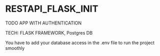 # RESTAPI_FLASK_INIT

TODO APP WITH AUTHENTICATION

TECH: FLASK FRAMEWORK, Postgres DB

You have to add your database access in the .env file to run the project smoothly
